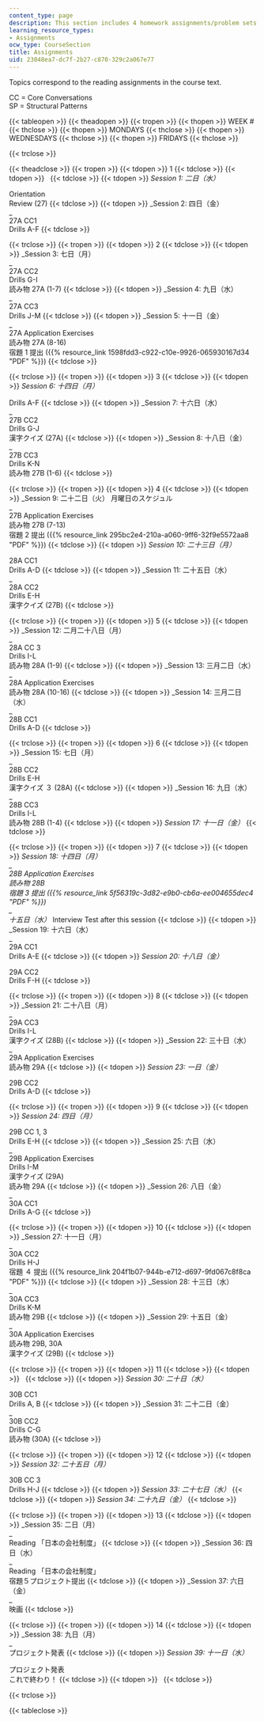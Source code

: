 ```yaml
---
content_type: page
description: This section includes 4 homework assignments/problem sets for this course.
learning_resource_types:
- Assignments
ocw_type: CourseSection
title: Assignments
uid: 23048ea7-dc7f-2b27-c870-329c2a067e77
---
```


Topics correspond to the reading assignments in the course text.

CC = Core Conversations  
SP = Structural Patterns

{{< tableopen >}}
{{< theadopen >}}
{{< tropen >}}
{{< thopen >}}
WEEK #
{{< thclose >}}
{{< thopen >}}
MONDAYS
{{< thclose >}}
{{< thopen >}}
WEDNESDAYS
{{< thclose >}}
{{< thopen >}}
FRIDAYS
{{< thclose >}}

{{< trclose >}}

{{< theadclose >}}
{{< tropen >}}
{{< tdopen >}}
1
{{< tdclose >}}
{{< tdopen >}}
 
{{< tdclose >}}
{{< tdopen >}}
_Session 1: 二日（水）_  
  
Orientation  
Review (27)
{{< tdclose >}}
{{< tdopen >}}
_Session 2: 四日（金）  
_  
27A CC1  
Drills A-F
{{< tdclose >}}

{{< trclose >}}
{{< tropen >}}
{{< tdopen >}}
2
{{< tdclose >}}
{{< tdopen >}}
_Session 3: 七日（月）  
_  
27A CC2  
Drills G-I  
読み物 27A (1-7)
{{< tdclose >}}
{{< tdopen >}}
_Session 4: 九日（水）  
_  
27A CC3  
Drills J-M
{{< tdclose >}}
{{< tdopen >}}
_Session 5: 十一日（金）  
_  
27A Application Exercises  
読み物 27A (8-16)  
宿題 1 提出 ({{% resource_link 1598fdd3-c922-c10e-9926-065930167d34 "PDF" %}})
{{< tdclose >}}

{{< trclose >}}
{{< tropen >}}
{{< tdopen >}}
3
{{< tdclose >}}
{{< tdopen >}}
_Session 6: 十四日（月）_  
  
Drills A-F
{{< tdclose >}}
{{< tdopen >}}
_Session 7: 十六日（水）  
_  
27B CC2  
Drills G-J  
漢字クイズ (27A)
{{< tdclose >}}
{{< tdopen >}}
_Session 8: 十八日（金）  
_  
27B CC3  
Drills K-N  
読み物 27B (1-6)
{{< tdclose >}}

{{< trclose >}}
{{< tropen >}}
{{< tdopen >}}
4
{{< tdclose >}}
{{< tdopen >}}
_Session 9: 二十二日（火） 月曜日のスケジュル  
_  
27B Application Exercises  
読み物 27B (7-13)  
宿題 2 提出 ({{% resource_link 295bc2e4-210a-a060-9ff6-32f9e5572aa8 "PDF" %}})
{{< tdclose >}}
{{< tdopen >}}
_Session 10: 二十三日（月）_  
  
28A CC1  
Drills A-D
{{< tdclose >}}
{{< tdopen >}}
_Session 11: 二十五日（水）  
_  
28A CC2  
Drills E-H  
漢字クイズ (27B)
{{< tdclose >}}

{{< trclose >}}
{{< tropen >}}
{{< tdopen >}}
5
{{< tdclose >}}
{{< tdopen >}}
_Session 12: 二月二十八日（月）  
_  
28A CC 3  
Drills I-L  
読み物 28A (1-9)
{{< tdclose >}}
{{< tdopen >}}
_Session 13: 三月二日（水）  
_  
28A Application Exercises  
読み物 28A (10-16)
{{< tdclose >}}
{{< tdopen >}}
_Session 14: 三月二日（水）  
_  
28B CC1  
Drills A-D
{{< tdclose >}}

{{< trclose >}}
{{< tropen >}}
{{< tdopen >}}
6
{{< tdclose >}}
{{< tdopen >}}
_Session 15: 七日（月）  
_  
28B CC2  
Drills E-H  
漢字クイズ ３ (28A)
{{< tdclose >}}
{{< tdopen >}}
_Session 16: 九日（水）  
_  
28B CC3  
Drills I-L  
読み物 28B (1-4)
{{< tdclose >}}
{{< tdopen >}}
_Session 17: 十一日（金）_
{{< tdclose >}}

{{< trclose >}}
{{< tropen >}}
{{< tdopen >}}
7
{{< tdclose >}}
{{< tdopen >}}
_Session 18: 十四日（月）  
_  
28B Application Exercises  
読み物 28B  
宿題 3 提出 ({{% resource_link 5f56319c-3d82-e9b0-cb6a-ee004655dec4 "PDF" %}})  
_  
十五日（水）_ Interview Test after this session
{{< tdclose >}}
{{< tdopen >}}
_Session 19: 十六日（水）  
_  
29A CC1  
Drills A-E
{{< tdclose >}}
{{< tdopen >}}
_Session 20: 十八日（金）_  
  
29A CC2  
Drills F-H
{{< tdclose >}}

{{< trclose >}}
{{< tropen >}}
{{< tdopen >}}
8
{{< tdclose >}}
{{< tdopen >}}
_Session 21: 二十八日（月）  
_  
29A CC3  
Drills I-L  
漢字クイズ (28B)
{{< tdclose >}}
{{< tdopen >}}
_Session 22: 三十日（水）  
_  
29A Application Exercises  
読み物 29A
{{< tdclose >}}
{{< tdopen >}}
_Session 23: 一日（金）_  
  
29B CC2  
Drills A-D
{{< tdclose >}}

{{< trclose >}}
{{< tropen >}}
{{< tdopen >}}
9
{{< tdclose >}}
{{< tdopen >}}
_Session 24: 四日（月）_  
  
29B CC 1, 3  
Drills E-H
{{< tdclose >}}
{{< tdopen >}}
_Session 25: 六日（水）  
_  
29B Application Exercises  
Drills I-M  
漢字クイズ (29A)  
読み物 29A
{{< tdclose >}}
{{< tdopen >}}
_Session 26: 八日（金）  
_  
30A CC1  
Drills A-G
{{< tdclose >}}

{{< trclose >}}
{{< tropen >}}
{{< tdopen >}}
10
{{< tdclose >}}
{{< tdopen >}}
_Session 27: 十一日（月）  
_  
30A CC2  
Drills H-J  
宿題 ４ 提出 ({{% resource_link 204f1b07-944b-e712-d697-9fd067c8f8ca "PDF" %}})
{{< tdclose >}}
{{< tdopen >}}
_Session 28: 十三日（水）  
_  
30A CC3  
Drills K-M  
読み物 29B
{{< tdclose >}}
{{< tdopen >}}
_Session 29: 十五日（金）  
_  
30A Application Exercises  
読み物 29B, 30A  
漢字クイズ (29B)
{{< tdclose >}}

{{< trclose >}}
{{< tropen >}}
{{< tdopen >}}
11
{{< tdclose >}}
{{< tdopen >}}
 
{{< tdclose >}}
{{< tdopen >}}
_Session 30: 二十日（水）_  
  
30B CC1  
Drills A, B
{{< tdclose >}}
{{< tdopen >}}
_Session 31: 二十二日（金）  
_  
30B CC2  
Drills C-G  
読み物 (30A)
{{< tdclose >}}

{{< trclose >}}
{{< tropen >}}
{{< tdopen >}}
12
{{< tdclose >}}
{{< tdopen >}}
_Session 32: 二十五日（月）_  
  
30B CC 3  
Drills H-J
{{< tdclose >}}
{{< tdopen >}}
_Session 33: 二十七日（水）_
{{< tdclose >}}
{{< tdopen >}}
_Session 34: 二十九日（金）_
{{< tdclose >}}

{{< trclose >}}
{{< tropen >}}
{{< tdopen >}}
13
{{< tdclose >}}
{{< tdopen >}}
_Session 35: 二日（月）  
_  
Reading 「日本の会社制度」
{{< tdclose >}}
{{< tdopen >}}
_Session 36: 四日（水）  
_  
Reading 「日本の会社制度」  
宿題５プロジェクト提出
{{< tdclose >}}
{{< tdopen >}}
_Session 37: 六日（金）  
_  
映画
{{< tdclose >}}

{{< trclose >}}
{{< tropen >}}
{{< tdopen >}}
14
{{< tdclose >}}
{{< tdopen >}}
_Session 38: 九日（月）  
_  
プロジェクト発表
{{< tdclose >}}
{{< tdopen >}}
_Session 39: 十一日（水）_  
  
プロジェクト発表  
これで終わり！
{{< tdclose >}}
{{< tdopen >}}
 
{{< tdclose >}}

{{< trclose >}}

{{< tableclose >}}